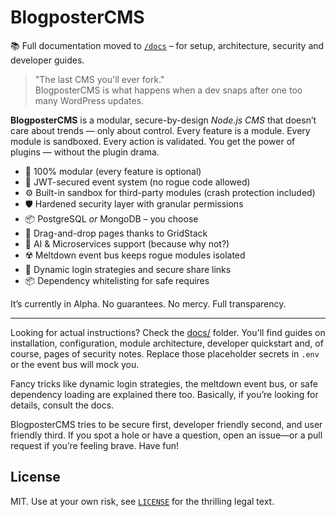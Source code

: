 # BlogposterCMS

📚 Full documentation moved to [`/docs`](./docs) – for setup, architecture, security and developer guides.

> "The last CMS you'll ever fork."  
> BlogposterCMS is what happens when a dev snaps after one too many WordPress updates.

**BlogposterCMS** is a modular, secure-by-design *Node.js CMS* that doesn’t care about trends — only about control.
Every feature is a module. Every module is sandboxed. Every action is validated.
You get the power of plugins — without the plugin drama.

- 🧩 100% modular (every feature is optional)
- 🔐 JWT-secured event system (no rogue code allowed)
- ⚙️ Built-in sandbox for third-party modules (crash protection included)
- 🛡️ Hardened security layer with granular permissions
- 📦 PostgreSQL *or* MongoDB – you choose
- 💠 Drag-and-drop pages thanks to GridStack
- 🧠 AI & Microservices support (because why not?)
- ☢️ Meltdown event bus keeps rogue modules isolated
- 🔑 Dynamic login strategies and secure share links
- 📦 Dependency whitelisting for safe requires

It’s currently in Alpha. No guarantees. No mercy. Full transparency.

---

Looking for actual instructions? Check the [docs/](docs/) folder. You'll find guides on installation, configuration, module architecture, developer quickstart and, of course, pages of security notes. Replace those placeholder secrets in `.env` or the event bus will mock you.

Fancy tricks like dynamic login strategies, the meltdown event bus, or safe dependency loading are explained there too. Basically, if you’re looking for details, consult the docs.

BlogposterCMS tries to be secure first, developer friendly second, and user friendly third. If you spot a hole or have a question, open an issue—or a pull request if you’re feeling brave. Have fun!

## License

MIT. Use at your own risk, see [`LICENSE`](LICENSE) for the thrilling legal text.
